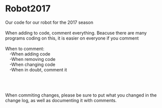 # Robot2017
Our code for our robot for the 2017 season
<br /><br />
When adding to code, comment everything. Beacuse there are many programs coding on this, it is easier on everyone if you comment
<br /><br />
When to comment:
  <br />&emsp;-When adding code
  <br />&emsp;-When removing code
  <br />&emsp;-When changing code
  <br />&emsp;-When in doubt, comment it
  
<br /><br /><br />
When commiting changes, please be sure to put what you changed in the change log, as well as documenting it with comments.
